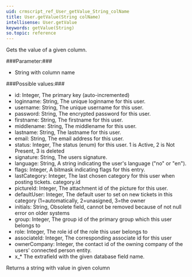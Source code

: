 ```yaml
---
uid: crmscript_ref_User_getValue_String_colName
title: User.getValue(String colName)
intellisense: User.getValue
keywords: getValue(String)
so.topic: reference
---
```



Gets the value of a given column.




###Parameter:###


 - String with column name




###Possible values:###


 - id: Integer, The primary key (auto-incremented)
 - loginname: String, The unique loginname for this user.
 - username: String, The unique username for this user.
 - password: String, The encrypted password for this user.
 - firstname: String, The firstname for this user.
 - middlename: String, The middlename for this user.
 - lastname: String, The lastname for this user.
 - email: String, The email address for this user.
 - status: Integer, The status (enum) for this user. 1 is Active, 2 is Not Present, 3 is deleted
 - signature: String, The users signature.
 - language: String, A string indicating the user's language ("no" or "en").
 - flags: Integer, A bitmask indicating flags for this entry.
 - lastCategory: Integer, The last chosen category for this user when posting tickets. category.id
 - pictureId: Integer, The attachment id of the picture for this user.
 - defaultUser: Integer, The default user to set on new tickets in this category (1=automatically, 2=unasigned, 3=the owner
 - initials: String, Obsolete field, cannot be removed because of not null error on older systems
 - group: Integer, The group id of the primary group which this user belongs to
 - role: Integer, The role id of the role this user belongs to
 - associateId: Integer, The corresponding associate id for this user
 - ownerCompany: Integer, the contact id of the owning company of the users' connected person entity.
 - x_* The extrafield with the given database field name.


Returns a string with value in given column



